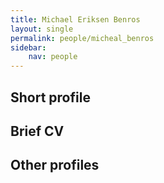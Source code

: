 ```yaml
---
title: Michael Eriksen Benros
layout: single
permalink: people/micheal_benros
sidebar:
    nav: people
---
```




## Short profile



## Brief CV


## Other profiles
